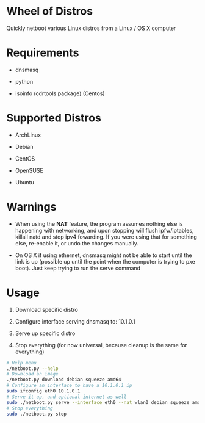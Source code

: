 # Wheel of Distros

Quickly netboot various Linux distros from a Linux / OS X computer

# Requirements

* dnsmasq

* python

* isoinfo (cdrtools package) (Centos)

# Supported Distros

* ArchLinux

* Debian

* CentOS

* OpenSUSE

* Ubuntu

# Warnings

* When using the **NAT** feature, the program assumes nothing else is happening with networking, and upon stopping will flush ipfw/iptables, killall natd and stop ipv4 fowarding. If you were using that for something else, re-enable it, or undo the changes manually.

* On OS X if using ethernet, dnsmasq might not be able to start until the link is up (possible up until the point when the computer is trying to pxe boot). Just keep trying to run the serve command

# Usage

1. Download specific distro

2. Configure interface serving dnsmasq to: 10.1.0.1

3. Serve up specific distro

4. Stop everything (for now universal, because cleanup is the same for everything)


```bash
# Help menu
./netboot.py --help
# Download an image
./netboot.py download debian squeeze amd64
# Configure an interface to have a 10.1.0.1 ip
sudo ifconfig eth0 10.1.0.1
# Serve it up, and optional internet as well
sudo ./netboot.py serve --interface eth0 --nat wlan0 debian squeeze amd64
# Stop everything
sudo ./netboot.py stop
```
